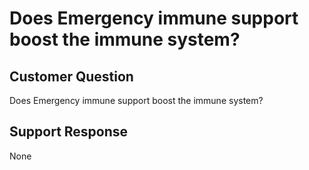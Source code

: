 # Does Emergency immune support boost the immune system?

## Customer Question

Does Emergency immune support boost the immune system?

## Support Response

None
